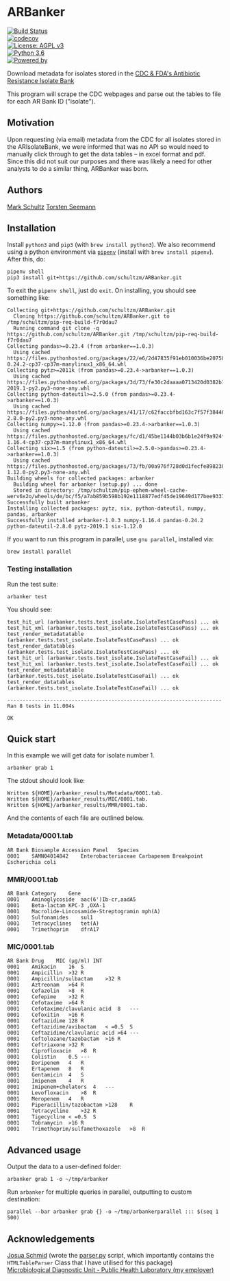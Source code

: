 # ARBanker


[![Build Status](https://travis-ci.com/schultzm/ARBanker.svg?branch=master)](https://travis-ci.com/schultzm/ARBanker)  
[![codecov](https://codecov.io/gh/schultzm/ARBanker/branch/master/graph/badge.svg)](https://codecov.io/gh/schultzm/ARBanker)  
[![License: AGPL v3](https://img.shields.io/badge/License-AGPL%20v3-blue.svg)](https://www.gnu.org/licenses/agpl-3.0)  
[![Python 3.6](https://img.shields.io/badge/python-3.6-blue.svg)](https://www.python.org/downloads/release/python-360/)  
[![Powered by](https://img.shields.io/badge/powered%20by-jekyl-blue.svg)](https://schultzm.github.io/ARBanker/)  


Download metadata for isolates stored in the 
[CDC & FDA's Antibiotic Resistance Isolate Bank](https://www.cdc.gov/drugresistance/resistance-bank/index.html)  

This program will scrape the CDC webpages and parse out the tables to file for each AR Bank ID ("isolate").  

## Motivation 

Upon requesting (via email) metadata from the CDC for all isolates stored in the ARIsolateBank, we were informed that was no API so would need to manually click through to get the data tables – in excel format and pdf.  Since this did not suit our purposes and there was likely a need for other analysts to do a similar thing, ARBanker was born.

## Authors

[Mark Schultz](https://github.com/schultzm)
[Torsten Seemann](https://github.com/tseemann)

## Installation

Install `python3` and `pip3` (with `brew install python3`).  We also recommend using a python environment via [`pipenv`](https://docs.pipenv.org/en/latest/) (install with `brew install pipenv`).  After this, do:  

```
pipenv shell
pip3 install git+https://github.com/schultzm/ARBanker.git
```

To exit the `pipenv shell`, just do `exit`.
On installing, you should see something like:

```
Collecting git+https://github.com/schultzm/ARBanker.git
  Cloning https://github.com/schultzm/ARBanker.git to /tmp/schultzm/pip-req-build-f7r0dau7
  Running command git clone -q https://github.com/schultzm/ARBanker.git /tmp/schultzm/pip-req-build-f7r0dau7
Collecting pandas>=0.23.4 (from arbanker==1.0.3)
  Using cached https://files.pythonhosted.org/packages/22/e6/2d47835f91eb010036be207581fa113fb4e3822ec1b4bafb0d3d105fede6/pandas-0.24.2-cp37-cp37m-manylinux1_x86_64.whl
Collecting pytz>=2011k (from pandas>=0.23.4->arbanker==1.0.3)
  Using cached https://files.pythonhosted.org/packages/3d/73/fe30c2daaaa0713420d0382b16fbb761409f532c56bdcc514bf7b6262bb6/pytz-2019.1-py2.py3-none-any.whl
Collecting python-dateutil>=2.5.0 (from pandas>=0.23.4->arbanker==1.0.3)
  Using cached https://files.pythonhosted.org/packages/41/17/c62faccbfbd163c7f57f3844689e3a78bae1f403648a6afb1d0866d87fbb/python_dateutil-2.8.0-py2.py3-none-any.whl
Collecting numpy>=1.12.0 (from pandas>=0.23.4->arbanker==1.0.3)
  Using cached https://files.pythonhosted.org/packages/fc/d1/45be1144b03b6b1e24f9a924f23f66b4ad030d834ad31fb9e5581bd328af/numpy-1.16.4-cp37-cp37m-manylinux1_x86_64.whl
Collecting six>=1.5 (from python-dateutil>=2.5.0->pandas>=0.23.4->arbanker==1.0.3)
  Using cached https://files.pythonhosted.org/packages/73/fb/00a976f728d0d1fecfe898238ce23f502a721c0ac0ecfedb80e0d88c64e9/six-1.12.0-py2.py3-none-any.whl
Building wheels for collected packages: arbanker
  Building wheel for arbanker (setup.py) ... done
  Stored in directory: /tmp/schultzm/pip-ephem-wheel-cache-werv6x2o/wheels/de/bc/f5/a7ab859b598b192e1118877edf45de19649d177bee933741ab
Successfully built arbanker
Installing collected packages: pytz, six, python-dateutil, numpy, pandas, arbanker
Successfully installed arbanker-1.0.3 numpy-1.16.4 pandas-0.24.2 python-dateutil-2.8.0 pytz-2019.1 six-1.12.0
```

If you want to run this program in parallel, use `gnu parallel`, installed via:  

```
brew install parallel
```

### Testing installation

Run the test suite:  
```
arbanker test
```

You should see:  

```
test_hit_url (arbanker.tests.test_isolate.IsolateTestCasePass) ... ok
test_hit_xml (arbanker.tests.test_isolate.IsolateTestCasePass) ... ok
test_render_metadatatable (arbanker.tests.test_isolate.IsolateTestCasePass) ... ok
test_render_datatables (arbanker.tests.test_isolate.IsolateTestCasePass) ... ok
test_hit_url (arbanker.tests.test_isolate.IsolateTestCaseFail) ... ok
test_hit_xml (arbanker.tests.test_isolate.IsolateTestCaseFail) ... ok
test_render_metadatatable (arbanker.tests.test_isolate.IsolateTestCaseFail) ... ok
test_render_datatables (arbanker.tests.test_isolate.IsolateTestCaseFail) ... ok

----------------------------------------------------------------------
Ran 8 tests in 11.004s

OK

```


## Quick start

In this example we will get data for isolate number 1.  

```
arbanker grab 1
```

The stdout should look like:

```
Written ${HOME}/arbanker_results/Metadata/0001.tab.
Written ${HOME}/arbanker_results/MIC/0001.tab.
Written ${HOME}/arbanker_results/MMR/0001.tab.
```

And the contents of each file are outlined below.

### Metadata/0001.tab  

```
AR Bank	Biosample Accession	Panel	Species
0001	SAMN04014842	Enterobacteriaceae Carbapenem Breakpoint	Escherichia coli
```

### MMR/0001.tab

```
AR Bank	Category	Gene
0001	Aminoglycoside	aac(6')Ib-cr,aadA5
0001	Beta-lactam	KPC-3 ,OXA-1
0001	Macrolide-Lincosamide-Streptogramin	mph(A)
0001	Sulfonamides	sul1
0001	Tetracyclines	tet(A)
0001	Trimethoprim	dfrA17
```

### MIC/0001.tab

```
AR Bank	Drug	MIC (μg/ml)	INT
0001	Amikacin	16	S
0001	Ampicillin	>32	R
0001	Ampicillin/sulbactam	>32	R
0001	Aztreonam	>64	R
0001	Cefazolin	>8	R
0001	Cefepime	>32	R
0001	Cefotaxime	>64	R
0001	Cefotaxime/clavulanic acid	8	---
0001	Cefoxitin	>16	R
0001	Ceftazidime	128	R
0001	Ceftazidime/avibactam	< =0.5	S
0001	Ceftazidime/clavulanic acid	>64	---
0001	Ceftolozane/tazobactam	>16	R
0001	Ceftriaxone	>32	R
0001	Ciprofloxacin	>8	R
0001	Colistin	0.5	---
0001	Doripenem	4	R
0001	Ertapenem	8	R
0001	Gentamicin	4	S
0001	Imipenem	4	R
0001	Imipenem+chelators	4	---
0001	Levofloxacin	>8	R
0001	Meropenem	4	R
0001	Piperacillin/tazobactam	>128	R
0001	Tetracycline	>32	R
0001	Tigecycline	< =0.5	S
0001	Tobramycin	>16	R
0001	Trimethoprim/sulfamethoxazole	>8	R
```

## Advanced usage

Output the data to a user-defined folder:  
 
```
arbanker grab 1 -o ~/tmp/arbanker
```

Run `arbanker` for multiple queries in parallel, outputting to custom 
destination:  

```
parallel --bar arbanker grab {} -o ~/tmp/arbankerparallel ::: $(seq 1 500)
```

## Acknowledgements

[Josua Schmid](https://github.com/schmijos) (wrote the [parser.py](https://github.com/schmijos/html-table-parser-python3/blob/master/html_table_parser/parser.py) script, which importantly contains the `HTMLTableParser` Class that I have utilised for this package)  
[Microbiological Diagnostic Unit - Public Health Laboratory (my employer)](https://biomedicalsciences.unimelb.edu.au/departments/microbiology-Immunology/research/services/microbiological-diagnostic-unit-public-health-laboratory)
